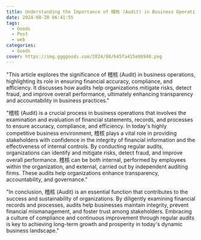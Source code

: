 ```yaml
---
title: Understanding the Importance of 稽核 (Audit) in Business Operations
date: 2024-08-28 06:41:55
tags:
  - Goods
  - Post
  - web
categories:
  - Goods
cover: https://img.ggggoods.com/2024/08/645fa415e86948.png
---
```


"This article explores the significance of 稽核 (Audit) in business operations, highlighting its role in ensuring financial accuracy, compliance, and efficiency. It discusses how audits help organizations mitigate risks, detect fraud, and improve overall performance, ultimately enhancing transparency and accountability in business practices."

"稽核 (Audit) is a crucial process in business operations that involves the examination and evaluation of financial statements, records, and processes to ensure accuracy, compliance, and efficiency. In today's highly competitive business environment, 稽核 plays a vital role in providing stakeholders with confidence in the integrity of financial information and the effectiveness of internal controls. By conducting regular audits, organizations can identify and mitigate risks, detect fraud, and improve overall performance. 稽核 can be both internal, performed by employees within the organization, and external, carried out by independent auditing firms. These audits help organizations enhance transparency, accountability, and governance."

"In conclusion, 稽核 (Audit) is an essential function that contributes to the success and sustainability of organizations. By diligently examining financial records and processes, audits help businesses maintain integrity, prevent financial mismanagement, and foster trust among stakeholders. Embracing a culture of compliance and continuous improvement through regular audits is key to achieving long-term growth and prosperity in today's dynamic business landscape."

